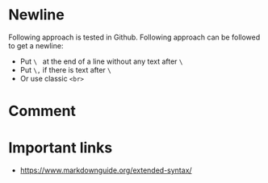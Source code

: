 
# Newline
Following approach is tested in Github. Following approach can be followed to get a newline:
- Put `\ ` at the end of a line without any text after `\` 
- Put `\,` if there is text after `\`
- Or use classic `<br>`

# Comment


# Important links
- https://www.markdownguide.org/extended-syntax/

